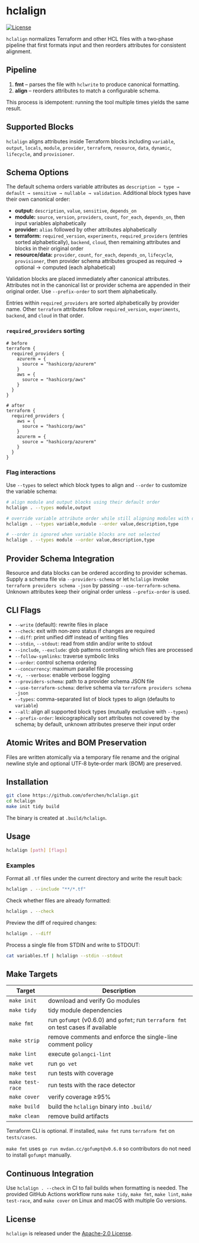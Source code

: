 # hclalign

[![License](https://img.shields.io/badge/License-Apache%202.0-blue.svg)](LICENSE)

`hclalign` normalizes Terraform and other HCL files with a two‑phase pipeline that first formats input and then reorders attributes for consistent alignment.

## Pipeline

1. **fmt** – parses the file with `hclwrite` to produce canonical formatting.
2. **align** – reorders attributes to match a configurable schema.

This process is idempotent: running the tool multiple times yields the same result.

## Supported Blocks

`hclalign` aligns attributes inside Terraform blocks including `variable`, `output`, `locals`, `module`, `provider`, `terraform`, `resource`, `data`, `dynamic`, `lifecycle`, and `provisioner`.

## Schema Options

The default schema orders variable attributes as `description → type → default → sensitive → nullable → validation`. Additional block types have their own canonical order:

- **output:** `description`, `value`, `sensitive`, `depends_on`
- **module:** `source`, `version`, `providers`, `count`, `for_each`, `depends_on`, then input variables alphabetically
- **provider:** `alias` followed by other attributes alphabetically
- **terraform:** `required_version`, `experiments`, `required_providers` (entries sorted alphabetically), `backend`, `cloud`, then remaining attributes and blocks in their original order
- **resource/data:** `provider`, `count`, `for_each`, `depends_on`, `lifecycle`, `provisioner`, then provider schema attributes grouped as required → optional → computed (each alphabetical)

Validation blocks are placed immediately after canonical attributes. Attributes not in the canonical list or provider schema are appended in their original order. Use `--prefix-order` to sort them alphabetically.

Entries within `required_providers` are sorted alphabetically by provider name. Other `terraform` attributes follow `required_version`, `experiments`, `backend`, and `cloud` in that order.

### `required_providers` sorting

```hcl
# before
terraform {
  required_providers {
    azurerm = {
      source = "hashicorp/azurerm"
    }
    aws = {
      source = "hashicorp/aws"
    }
  }
}

# after
terraform {
  required_providers {
    aws = {
      source = "hashicorp/aws"
    }
    azurerm = {
      source = "hashicorp/azurerm"
    }
  }
}
```

### Flag interactions

Use `--types` to select which block types to align and `--order` to customize the variable schema:

```sh
# align module and output blocks using their default order
hclalign . --types module,output

# override variable attribute order while still aligning modules with defaults
hclalign . --types variable,module --order value,description,type

# --order is ignored when variable blocks are not selected
hclalign . --types module --order value,description,type
```

## Provider Schema Integration

Resource and data blocks can be ordered according to provider schemas. Supply a
schema file via `--providers-schema` or let `hclalign` invoke `terraform
providers schema -json` by passing `--use-terraform-schema`. Unknown attributes
keep their original order unless `--prefix-order` is used.

## CLI Flags

- `--write` (default): rewrite files in place
- `--check`: exit with non‑zero status if changes are required
- `--diff`: print unified diff instead of writing files
- `--stdin`, `--stdout`: read from stdin and/or write to stdout
- `--include`, `--exclude`: glob patterns controlling which files are processed
- `--follow-symlinks`: traverse symbolic links
- `--order`: control schema ordering
- `--concurrency`: maximum parallel file processing
- `-v, --verbose`: enable verbose logging
- `--providers-schema`: path to a provider schema JSON file
- `--use-terraform-schema`: derive schema via `terraform providers schema -json`
- `--types`: comma-separated list of block types to align (defaults to `variable`)
- `--all`: align all supported block types (mutually exclusive with `--types`)
- `--prefix-order`: lexicographically sort attributes not covered by the schema; by default, unknown attributes preserve their input order

## Atomic Writes and BOM Preservation

Files are written atomically via a temporary file rename and the original newline style and optional UTF‑8 byte‑order mark (BOM) are preserved.

## Installation

```sh
git clone https://github.com/oferchen/hclalign.git
cd hclalign
make init tidy build
```

The binary is created at `.build/hclalign`.

## Usage

```sh
hclalign [path] [flags]
```

### Examples

Format all `.tf` files under the current directory and write the result back:

```sh
hclalign . --include "**/*.tf"
```

Check whether files are already formatted:

```sh
hclalign . --check
```

Preview the diff of required changes:

```sh
hclalign . --diff
```

Process a single file from STDIN and write to STDOUT:

```sh
cat variables.tf | hclalign --stdin --stdout
```

## Make Targets

| Target | Description |
| --- | --- |
| `make init` | download and verify Go modules |
| `make tidy` | tidy module dependencies |
| `make fmt` | run `gofumpt` (v0.6.0) and `gofmt`; run `terraform fmt` on test cases if available |
| `make strip` | remove comments and enforce the single-line comment policy |
| `make lint` | execute `golangci-lint` |
| `make vet` | run `go vet` |
| `make test` | run tests with coverage |
| `make test-race` | run tests with the race detector |
| `make cover` | verify coverage ≥95% |
| `make build` | build the `hclalign` binary into `.build/` |
| `make clean` | remove build artifacts |

Terraform CLI is optional. If installed, `make fmt` runs `terraform fmt` on `tests/cases`.

`make fmt` uses `go run mvdan.cc/gofumpt@v0.6.0` so contributors do not need to install `gofumpt` manually.

## Continuous Integration
Use `hclalign . --check` in CI to fail builds when formatting is needed. The provided GitHub Actions workflow runs `make tidy`, `make fmt`, `make lint`, `make test-race`, and `make cover` on Linux and macOS with multiple Go versions.

## License

`hclalign` is released under the [Apache-2.0 License](LICENSE).
